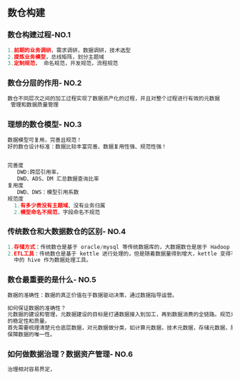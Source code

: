 ## 数仓构建

<h3>数仓构建过程-NO.1</h3>

```python
1.前期的业务调研，需求调研，数据调研，技术选型 
2.提炼业务模型，总线矩阵，划分主题域
3.定制规范， 命名规范，开发规范，流程规范
```
 


<h3>数仓分层的作用- NO.2</h3>

```python
数仓不同层次之间的加工过程实现了数据资产化的过程，并且对整个过程进行有效的元数据
 管理和数据质量管理
```
 
 <h3>理想的数仓模型- NO.3</h3>
 
 ```python
数据模型可复用，完善且规范！
好的数仓设计标准：数据比较丰富完善、数据复用性强、规范性强！


完善度
    DWD:跨层引用率，
    DWD、ADS、DM 汇总数据查询比率
复用度
    DWD、DWS：模型引用系数
规范度
   1.有多少表没有主题域、没有业务归属
   2.模型命名不规范，字段命名不规范
```
<h3>传统数仓和大数据数仓的区别- NO.4</h3>

```python
1.存储方式：传统数仓是基于 oracle/mysql 等传统数据库的，大数据数仓是居于 Hadoop 平台中的 hdfs 等实现的
2.ETL工具：传统数仓是基于 kettle 进行处理的，但是随着数据量得到增大，kettle 变得不稳定。大数据数仓是基于 hadoop 
  中的 hive 作为数据处理工具。
```
 
<h3>数仓最重要的是什么- NO.5</h3>
 
```java
数据的准确性：数据的真正价值在于数据驱动决策，通过数据指导运营。

如何保证数据的准确性？
元数据的建设和管理，元数据建设的目标是打通数据接入到加工，再到数据消费的全链路。规范元数据服务出口，保证元数据产出
的稳定性和质量。
首先需要梳理清楚元仓底层数据，对元数据做分类，如计算元数据，技术元数据，存储元数据，质量元数据等，减少数据重复建设，
保障数据的唯一性。
```
 
<h3>如何做数据治理？数据资产管理- NO.6</h3>

```python
治理相对容易界定，
```